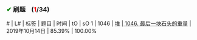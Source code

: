 
### <font color="green">✔</font> 刷题&nbsp;&nbsp;&nbsp;&nbsp;(<font color="red">1</font>/34)

\# | L# | 标签 | 题目 | 时间 | tO | sO
1 | 1046 |  <a href="https://github.com/xdxTao/LeetCode/tree/master/题解(titleSolution)/堆(Heap)">堆</a>  |<a href="https://github.com/xdxTao/LeetCode/blob/master/题解(titleSolution)/堆(Heap)/1046. 最后一块石头的重量.md"> 1046. 最后一块石头的重量</a> | 2019年10月14日 | 85.39% | 100.00%
